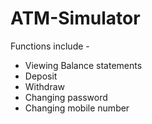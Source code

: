 # ATM-Simulator

Functions include -  
- Viewing Balance statements  
- Deposit  
- Withdraw  
- Changing password  
- Changing mobile number
